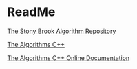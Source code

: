# ReadMe
[The Stony Brook Algorithm Repository](https://www3.cs.stonybrook.edu/~algorith/implement/sedgewick/implement.shtml)  

[The Algorithms C++](https://github.com/TheAlgorithms/C-Plus-Plus)

[The Algorithms C++ Online Documentation](https://thealgorithms.github.io/C-Plus-Plus/index.html)
